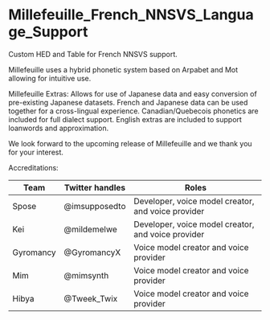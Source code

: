 # Millefeuille_French_NNSVS_Language_Support
Custom HED and Table for French NNSVS support.

Millefeuille uses a hybrid phonetic system based on Arpabet and Mot allowing for intuitive use.

Millefeuille Extras:
Allows for use of Japanese data and easy conversion of pre-existing Japanese datasets.
French and Japanese data can be used together for a cross-lingual experience.
Canadian/Quebecois phonetics are included for full dialect support. 
English extras are included to support loanwords and approximation.


We look forward to the upcoming release of Millefeuille and we thank you for your interest.

Accreditations:

|   Team    | Twitter handles |                        Roles                       |
|-----------|-----------------|----------------------------------------------------|
|   Spose   |  @imsupposedto  | Developer, voice model creator, and voice provider |
|    Kei    |   @mildemelwe   | Developer, voice model creator, and voice provider |
| Gyromancy |   @GyromancyX   | Voice model creator and voice provider             |
|    Mim    |    @mimsynth    | Voice model creator and voice provider             |
|   Hibya   |   @Tweek_Twix   | Voice model creator and voice provider             |
